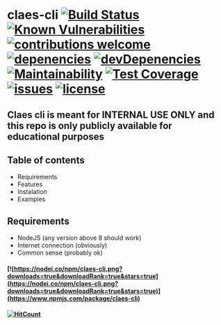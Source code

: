# claes-cli [![Build Status](https://img.shields.io/travis/groupclaes/claes-cli/master.svg )](https://travis-ci.org/groupclaes/claes-cli) [![Known Vulnerabilities](https://snyk.io/test/github/groupclaes/claes-cli/badge.svg)](https://snyk.io/test/github/groupclaes/claes-cli) [![contributions welcome](https://img.shields.io/badge/contributions-welcome-brightgreen.svg?style=flat)](https://github.com/dwyl/esta/issues) [![depenencies](https://david-dm.org/groupclaes/claes-cli.svg)](https://snyk.io/test/github/groupclaes/claes-cli) [![devDepenencies](https://david-dm.org/groupclaes/claes-cli.svg?type=dev)](https://snyk.io/test/github/groupclaes/claes-cli) [![Maintainability](https://api.codeclimate.com/v1/badges/673debd507b01daa20ea/maintainability)](https://codeclimate.com/github/groupclaes/claes-cli/maintainability) [![Test Coverage](https://api.codeclimate.com/v1/badges/673debd507b01daa20ea/test_coverage)](https://codeclimate.com/github/groupclaes/claes-cli/test_coverage) [![issues](https://img.shields.io/github/issues/groupclaes/claes-cli.svg )](https://github.com/groupclaes/claes-cli) [![license](https://img.shields.io/github/license/groupclaes/claes-cli.svg)](https://github.com/groupclaes/claes-cli)

## Claes cli is meant for INTERNAL USE ONLY and this repo is only publicly available for educational purposes


## Table of contents
 * Requirements
 * Features
 * Instalation
 * Examples


## Requirements
 * NodeJS (any version above 8 should work)
 * Internet connection (obviously)
 * Common sense (probably ok)



#### [![https://nodei.co/npm/claes-cli.png?downloads=true&downloadRank=true&stars=true](https://nodei.co/npm/claes-cli.png?downloads=true&downloadRank=true&stars=true)](https://www.npmjs.com/package/claes-cli)
#### [![HitCount](http://hits.dwyl.com/groupclaes/claes-cli.svg)](http://hits.dwyl.com/groupclaes/claes-cli)
